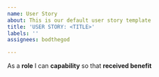 ```yaml
---
name: User Story
about: This is our default user story template
title: 'USER STORY: <TITLE>'
labels: ''
assignees: bodthegod

---
```


As a **role** I can **capability** so that **received benefit**
